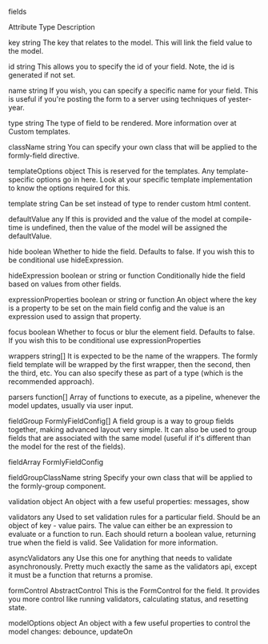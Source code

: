 fields

Attribute	Type	Description

key	        string	The key that relates to the model. This will link the field value to the model.

id	        string	This allows you to specify the id of your field. Note, the id is generated if not set.

name	    string	If you wish, you can specify a specific name for your field. This is useful if you're posting the form to a server using techniques of yester-year.

type	    string	The type of field to be rendered. More information over at Custom templates.

className	string	You can specify your own class that will be applied to the formly-field directive.

templateOptions	object	This is reserved for the templates. Any template-specific options go in here. Look at your specific template implementation to know the options required for this.

template	string	Can be set instead of type to render custom html content.

defaultValue any	If this is provided and the value of the model at compile-time is undefined, then the value of the model will be assigned the defaultValue.

hide	    boolean	Whether to hide the field. Defaults to false. If you wish this to be conditional use hideExpression.

hideExpression	boolean or string or function	Conditionally hide the field based on values from other fields.

expressionProperties	boolean or string or function	An object where the key is a property to be set on the main field config and the value is an expression used to assign that property.

focus	    boolean	Whether to focus or blur the element field. Defaults to false. If you wish this to be conditional use expressionProperties

wrappers	string[]	It is expected to be the name of the wrappers. The formly field template will be wrapped by the first wrapper, then the second, then the third, etc. You can also specify these as part of a type (which is the recommended approach).

parsers	    function[]	Array of functions to execute, as a pipeline, whenever the model updates, usually via user input.

fieldGroup	FormlyFieldConfig[]	A field group is a way to group fields together, making advanced layout very simple. It can also be used to group fields that are associated with the same model (useful if it's different than the model for the rest of the fields).

fieldArray	FormlyFieldConfig	

fieldGroupClassName	string	Specify your own class that will be applied to the formly-group component.

validation	object	An object with a few useful properties: messages, show

validators	any	Used to set validation rules for a particular field. Should be an object of key - value pairs. The value can either be an expression to evaluate or a function to run. Each should return a boolean value, returning true when the field is valid. See Validation for more information.

asyncValidators	any	Use this one for anything that needs to validate asynchronously. Pretty much exactly the same as the validators api, except it must be a function that returns a promise.

formControl	    AbstractControl	This is the FormControl for the field. It provides you more control like running validators, calculating status, and resetting state.

modelOptions	object	An object with a few useful properties to control the model changes: debounce, updateOn
